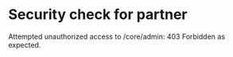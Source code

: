 # Security check for partner

Attempted unauthorized access to /core/admin: 403 Forbidden as expected.
